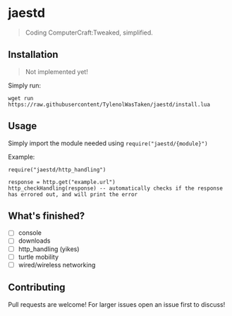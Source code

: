 # jaestd

> Coding ComputerCraft:Tweaked, simplified.

## Installation

> Not implemented yet!

Simply run:

```
wget run https://raw.githubusercontent/TylenolWasTaken/jaestd/install.lua
```

## Usage

Simply import the module needed using `require("jaestd/{module}")`

Example:

```
require("jaestd/http_handling")

response = http.get("example.url")
http_checkHandling(response) -- automatically checks if the response has errored out, and will print the error
```

## What's finished?

* [ ] console
* [ ] downloads
* [ ] http_handling (yikes)
* [ ] turtle mobility
* [ ] wired/wireless networking

## Contributing

Pull requests are welcome! For larger issues open an issue first to discuss!

